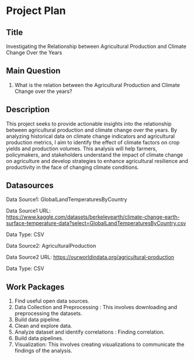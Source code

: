 # Project Plan

## Title
Investigating the Relationship between Agricultural Production and Climate Change Over the Years

## Main Question
1. What is the relation between the Agricultural Production and Climate Change over the years?

## Description

This project seeks to provide actionable insights into the relationship between agricultural production and climate change over the years. By analyzing historical data on climate change indicators and agricultural production metrics, I aim to identify the effect of climate factors on crop yields and production volumes. This analysis will help farmers, policymakers, and stakeholders understand the impact of climate change on agriculture and develop strategies to enhance agricultural resilience and productivity in the face of changing climate conditions.

## Datasources

Data Source1: GlobalLandTemperaturesByCountry

Data Source1 URL: https://www.kaggle.com/datasets/berkeleyearth/climate-change-earth-surface-temperature-data?select=GlobalLandTemperaturesByCountry.csv

Data Type: CSV


Data Source2: AgriculturalProduction

Data Source2 URL: https://ourworldindata.org/agricultural-production

Data Type: CSV


## Work Packages

1. Find useful open data sources.
2. Data Collection and Preprocessing : This involves downloading and preprocessing the datasets.
3. Build data pipeline.
4. Clean and explore data.
5. Analyze dataset and identify correlations : Finding correlation.
6. Build data pipelines.
7. Visualization: This involves creating visualizations to communicate the findings of the analysis.
